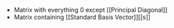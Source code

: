 - Matrix with everything 0 except [[Principal Diagonal]]
- Matrix containing [[Standard Basis Vector]][[s]]
